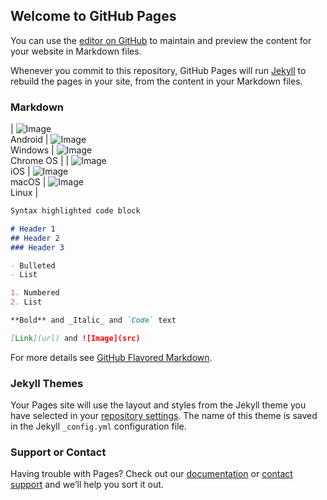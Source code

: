 ## Welcome to GitHub Pages

You can use the [editor on GitHub](https://github.com/wgredlong/wgredlong.github.io/edit/master/index.md) to maintain and preview the content for your website in Markdown files.

Whenever you commit to this repository, GitHub Pages will run [Jekyll](https://jekyllrb.com/) to rebuild the pages in your site, from the content in your Markdown files.

### Markdown

| ![Image](https://getoutline.org/modern/img/platform-android.svg)<br>Android |  ![Image](https://getoutline.org/modern/img/platform-windows.svg)<br>Windows |  ![Image](https://getoutline.org/modern/img/platform-chrome.svg)<br>Chrome OS |
|  ![Image](https://getoutline.org/modern/img/platform-apple.svg)<br>iOS |  ![Image](https://getoutline.org/modern/img/platform-apple.svg)<br>macOS | ![Image](https://getoutline.org/modern/img/platform-linux.svg) <br>Linux |

```markdown
Syntax highlighted code block

# Header 1
## Header 2
### Header 3

- Bulleted
- List

1. Numbered
2. List

**Bold** and _Italic_ and `Code` text

[Link](url) and ![Image](src)
```

For more details see [GitHub Flavored Markdown](https://guides.github.com/features/mastering-markdown/).

### Jekyll Themes

Your Pages site will use the layout and styles from the Jekyll theme you have selected in your [repository settings](https://github.com/wgredlong/wgredlong.github.io/settings). The name of this theme is saved in the Jekyll `_config.yml` configuration file.

### Support or Contact

Having trouble with Pages? Check out our [documentation](https://help.github.com/categories/github-pages-basics/) or [contact support](https://github.com/contact) and we’ll help you sort it out.
